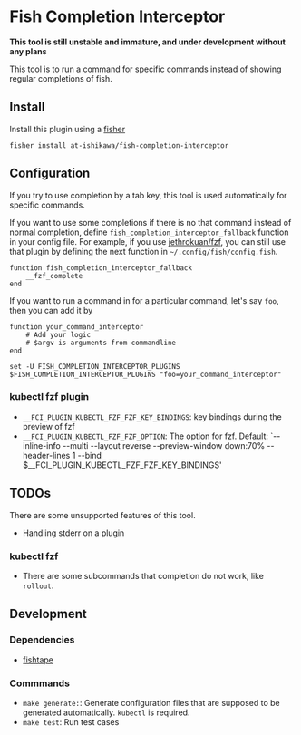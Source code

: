 Fish Completion Interceptor
===

**This tool is still unstable and immature, and under development without any plans**

This tool is to run a command for specific commands instead of showing regular completions of fish.


Install
---

Install this plugin using a [fisher](https://github.com/jorgebucaran/fisher)
```
fisher install at-ishikawa/fish-completion-interceptor
```


Configuration
---
If you try to use completion by a tab key, this tool is used automatically for specific commands.

If you want to use some completions if there is no that command instead of normal completion, define `fish_completion_interceptor_fallback` function in your config file.
For example, if you use [jethrokuan/fzf](https://github.com/jethrokuan/fzf), you can still use that plugin by defining the next function in `~/.config/fish/config.fish`.

```fish
function fish_completion_interceptor_fallback
    __fzf_complete
end
```

If you want to run a command in for a particular command, let's say `foo`, then you can add it by

```fish
function your_command_interceptor
    # Add your logic
    # $argv is arguments from commandline
end

set -U FISH_COMPLETION_INTERCEPTOR_PLUGINS $FISH_COMPLETION_INTERCEPTOR_PLUGINS "foo=your_command_interceptor"
```

### kubectl fzf plugin

* `__FCI_PLUGIN_KUBECTL_FZF_FZF_KEY_BINDINGS`: key bindings during the preview of fzf
* `__FCI_PLUGIN_KUBECTL_FZF_FZF_OPTION`: The option for fzf. Default: `--inline-info --multi --layout reverse --preview-window down:70% --header-lines 1 --bind $__FCI_PLUGIN_KUBECTL_FZF_FZF_KEY_BINDINGS'


TODOs
---
There are some unsupported features of this tool.

- Handling stderr on a plugin

### kubectl fzf
- There are some subcommands that completion do not work, like `rollout`.


Development
----

### Dependencies
* [fishtape](https://github.com/jorgebucaran/fishtape)

### Commmands

* `make generate:`: Generate configuration files that are supposed to be generated automatically. `kubectl` is required.
* `make test`: Run test cases
